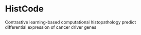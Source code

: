 # HistCode
Contrastive learning-based computational histopathology predict differential expression of cancer driver genes
